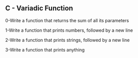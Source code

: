 ## C - Variadic Function
  
0-Write a function that returns the sum of all its parameters  
    
1-Write a function that prints numbers, followed by a new line  
  
2-Write a function that prints strings, followed by a new line  
  
3-Write a function that prints anything    
